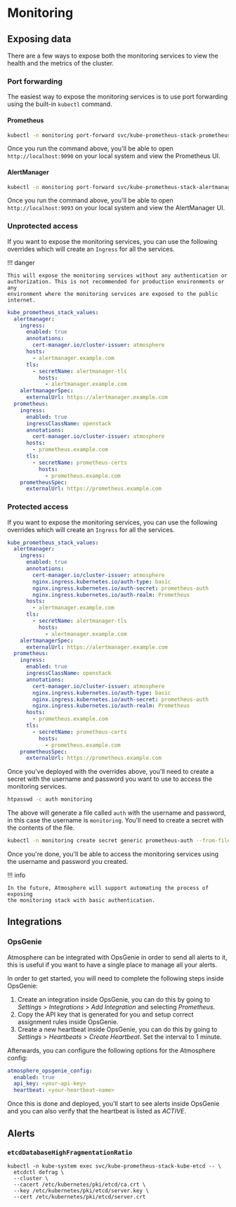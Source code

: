 # Monitoring

## Exposing data

There are a few ways to expose both the monitoring services to view the health
and the metrics of the cluster.

### Port forwarding

The easiest way to expose the monitoring services is to use port forwarding
using the built-in `kubectl` command.

#### Prometheus

```bash
kubectl -n monitoring port-forward svc/kube-prometheus-stack-prometheus 9090
```

Once you run the command above, you'll be able to open `http://localhost:9090`
on your local system and view the Prometheus UI.

#### AlertManager

```bash
kubectl -n monitoring port-forward svc/kube-prometheus-stack-alertmanager 9093
```

Once you run the command above, you'll be able to open `http://localhost:9093`
on your local system and view the AlertManager UI.

### Unprotected access

If you want to expose the monitoring services, you can use the following
overrides which will create an `Ingress` for all the services.

!!! danger

    This will expose the monitoring services without any authentication or
    authorization. This is not recommended for production environments or any
    environment where the monitoring services are exposed to the public internet.

```yaml
kube_prometheus_stack_values:
  alertmanager:
    ingress:
      enabled: true
      annotations:
        cert-manager.io/cluster-issuer: atmosphere
      hosts:
        - alertmanager.example.com
      tls:
        - secretName: alertmanager-tls
          hosts:
            - alertmanager.example.com
    alertmanagerSpec:
      externalUrl: https://alertmanager.example.com
  prometheus:
    ingress:
      enabled: true
      ingressClassName: openstack
      annotations:
        cert-manager.io/cluster-issuer: atmosphere
      hosts:
        - prometheus.example.com
      tls:
        - secretName: prometheus-certs
          hosts:
            - prometheus.example.com
    prometheusSpec:
      externalUrl: https://prometheus.example.com
```

### Protected access

If you want to expose the monitoring services, you can use the following
overrides which will create an `Ingress` for all the services.

```yaml
kube_prometheus_stack_values:
  alertmanager:
    ingress:
      enabled: true
      annotations:
        cert-manager.io/cluster-issuer: atmosphere
        nginx.ingress.kubernetes.io/auth-type: basic
        nginx.ingress.kubernetes.io/auth-secret: prometheus-auth
        nginx.ingress.kubernetes.io/auth-realm: Prometheus
      hosts:
        - alertmanager.example.com
      tls:
        - secretName: alertmanager-tls
          hosts:
            - alertmanager.example.com
    alertmanagerSpec:
      externalUrl: https://alertmanager.example.com
  prometheus:
    ingress:
      enabled: true
      ingressClassName: openstack
      annotations:
        cert-manager.io/cluster-issuer: atmosphere
        nginx.ingress.kubernetes.io/auth-type: basic
        nginx.ingress.kubernetes.io/auth-secret: prometheus-auth
        nginx.ingress.kubernetes.io/auth-realm: Prometheus
      hosts:
        - prometheus.example.com
      tls:
        - secretName: prometheus-certs
          hosts:
            - prometheus.example.com
    prometheusSpec:
      externalUrl: https://prometheus.example.com
```

Once you've deployed with the overrides above, you'll need to create a secret
with the username and password you want to use to access the monitoring
services.

```bash
htpasswd -c auth monitoring
```

The above will generate a file called `auth` with the username and password,
in this case the username is `monitoring`. You'll need to create a secret with
the contents of the file.

```bash
kubectl -n monitoring create secret generic prometheus-auth --from-file=auth
```

Once you're done, you'll be able to access the monitoring services using the
username and password you created.

!!! info

    In the future, Atmosphere will support automating the process of exposing
    the monitoring stack with basic authentication.

## Integrations

### OpsGenie

Atmosphere can be integrated with OpsGenie in order to send all alerts to it,
this is useful if you want to have a single place to manage all your alerts.

In order to get started, you will need to complete the following steps inside
OpsGenie:

1. Create an integration inside OpsGenie, you can do this by going to
   _Settings_ > _Integrations_ > _Add Integration_ and selecting _Prometheus_.
2. Copy the API key that is generated for you and setup correct assignment
   rules inside OpsGenie.
3. Create a new heartbeat inside OpsGenie, you can do this by going to
   _Settings_ > _Heartbeats_ > _Create Heartbeat_.  Set the interval to 1 minute.

Afterwards, you can configure the following options for the Atmosphere config:

```yaml
atmosphere_opsgenie_config:
  enabled: true
  api_key: <your-api-key>
  heartbeat: <your-heartbeat-name>
```

Once this is done and deployed, you'll start to see alerts inside OpsGenie and
you can also verify that the heartbeat is listed as _ACTIVE_.

## Alerts

### `etcdDatabaseHighFragmentationRatio`

```console
kubectl -n kube-system exec svc/kube-prometheus-stack-kube-etcd -- \
  etcdctl defrag \
  --cluster \
  --cacert /etc/kubernetes/pki/etcd/ca.crt \
  --key /etc/kubernetes/pki/etcd/server.key \
  --cert /etc/kubernetes/pki/etcd/server.crt
```
